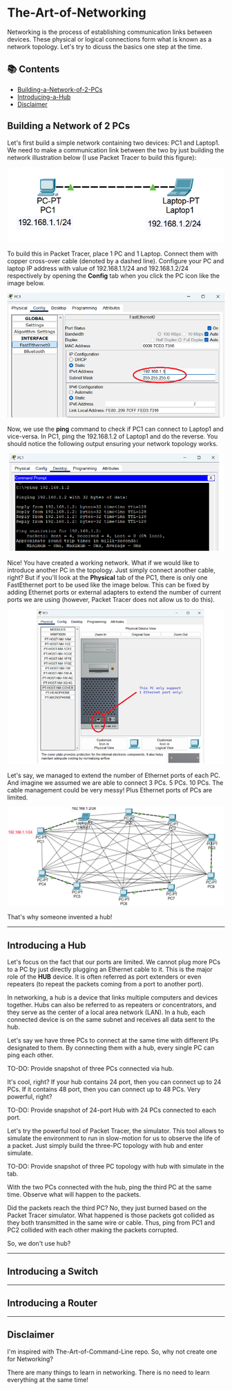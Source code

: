 # The-Art-of-Networking

Networking is the process of establishing communication links between devices. These physical or logical connections form what is known as a network topology. Let's try to dicuss the basics one step at the time.

## 📚 Contents
- [Building-a-Network-of-2-PCs](#building-a-network-of-2-pcs)
- [Introducing-a-Hub](#introducing-a-hub)
- [Disclaimer](#disclaimer)

## Building a Network of 2 PCs

Let's first build a simple network containing two devices: PC1 and Laptop1. We need to make a communication link between the two by just building the network illustration below (I use Packet Tracer to build this figure):

![image](Images/01-Your-First-Topology/01-Two-PCs-topology.png)

To build this in Packet Tracer, place 1 PC and 1 Laptop. Connect them with copper cross-over cable (denoted by a dashed line). Configure your PC and laptop IP address with value of 192.168.1.1/24 and 192.168.1.2/24 respectively by opening the __Config__ tab when you click the PC icon like the image below.

![image](Images/01-Your-First-Topology/02-Configure-IP-Address-to-PC.png)

Now, we use the __ping__ command to check if PC1 can connect to Laptop1 and vice-versa. In PC1, ping the 192.168.1.2 of Laptop1 and do the reverse. You should notice the following output ensuring your network topology works.

![image](Images/01-Your-First-Topology/03-Ping-Each-IP.png)

Nice! You have created a working network. What if we would like to introduce another PC in the topology. Just simply connect another cable, right? But if you'll look at the __Physical__ tab of the PC1, there is only one FastEthernet port to be used like the image below. This can be fixed by adding Ethernet ports or external adapters to extend the number of current ports we are using (however, Packet Tracer does not allow us to do this).

![image](Images/01-Your-First-Topology/04-Physical-Tab-of-PC.png)

Let's say, we managed to extend the number of Ethernet ports of each PC. And imagine we assumed we are able to connect 3 PCs. 5 PCs. 10 PCs. The cable management could be very messy! Plus Ethernet ports of PCs are limited.

![image](Images/01-Your-First-Topology/05-Messy-Topology.png)

That's why someone invented a hub!

---

## Introducing a Hub

Let's focus on the fact that our ports are limited. We cannot plug more PCs to a PC by just directly plugging an Ethernet cable to it. This is the major role of the __HUB__ device. It is often referred as port extenders or even repeaters (to repeat the packets coming from a port to another port).

In networking, a hub is a device that links multiple computers and devices together. Hubs can also be referred to as repeaters or concentrators, and they serve as the center of a local area network (LAN). In a hub, each connected device is on the same subnet and receives all data sent to the hub. 

Let's say we have three PCs to connect at the same time with different IPs designated to them. By connecting them with a hub, every single PC can ping each other.

TO-DO: Provide snapshot of three PCs connected via hub.

It's cool, right? If your hub contains 24 port, then you can connect up to 24 PCs. If it contains 48 port, then you can connect up to 48 PCs. Very powerful, right?

TO-DO: Provide snapshot of 24-port Hub with 24 PCs connected to each port.

Let's try the powerful tool of Packet Tracer, the simulator. This tool allows to simulate the environment to run in slow-motion for us to observe the life of a packet. Just simply build the three-PC topology with hub and enter simulate.

TO-DO: Provide snapshot of three PC topology with hub with simulate in the tab.

With the two PCs connected with the hub, ping the third PC at the same time. Observe what will happen to the packets.


Did the packets reach the third PC? No, they just burned based on the Packet Tracer simulator. What happened is those packets got collided as they both transmitted in the same
wire or cable. Thus, ping from PC1 and PC2 collided with each other making the packets corrupted.

So, we don't use hub?

---

## Introducing a Switch


---

## Introducing a Router

---

## Disclaimer

I'm inspired with The-Art-of-Command-Line repo. So, why not create one for Networking?

There are many things to learn in networking. There is no need to learn everything at the same time!
